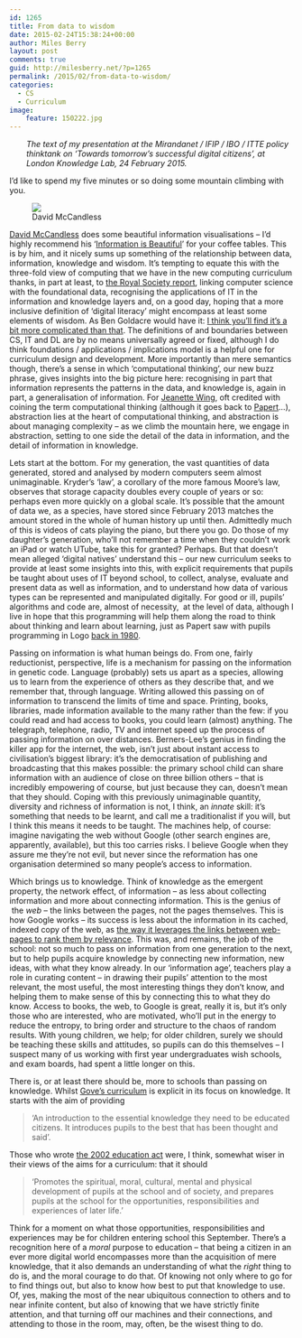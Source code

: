 ```yaml
---
id: 1265
title: From data to wisdom
date: 2015-02-24T15:38:24+00:00
author: Miles Berry
layout: post 
comments: true
guid: http://milesberry.net/?p=1265
permalink: /2015/02/from-data-to-wisdom/
categories:
  - CS
  - Curriculum
image:
    feature: 150222.jpg
---
```

<p style="padding-left: 30px;">
  <em>The text of my presentation at the Mirandanet / IFIP / IBO / ITTE policy thinktank on &#8216;Towards tomorrow&#8217;s successful digital citizens&#8217;, at London Knowledge Lab, 24 February 2015.</em>
</p>

I’d like to spend my five minutes or so doing some mountain climbing with you.

<figure>
<img src="https://i0.wp.com/farm2.staticflickr.com/1389/5159435186_2427321d2f.jpg">
<figcaption>David McCandless</figcaption>
</figure>

[David McCandless](http://www.informationisbeautiful.net/) does some beautiful information visualisations &#8211; I’d highly recommend his ‘[Information is Beautiful](http://www.amazon.co.uk/Information-Beautiful-David-McCandless/dp/0007294662)’ for your coffee tables. This is by him, and it nicely sums up something of the relationship between data, information, knowledge and wisdom. It’s tempting to equate this with the three-fold view of computing that we have in the new computing curriculum thanks, in part at least, to [the Royal Society report](https://royalsociety.org/~/media/education/computing-in-schools/2012-01-12-computing-in-schools.pdf), linking computer science with the foundational data, recognising the applications of IT in the information and knowledge layers and, on a good day, hoping that a more inclusive definition of ‘digital literacy’ might encompass at least some elements of wisdom. As Ben Goldacre would have it: [I think you’ll find it’s a bit more complicated than that](http://www.amazon.co.uk/Think-Youll-Find-More-Complicated/dp/0007462484). The definitions of and boundaries between CS, IT and DL are by no means universally agreed or fixed, although I do think foundations / applications / implications model is a helpful one for curriculum design and development. More importantly than mere semantics though, there’s a sense in which ‘computational thinking’, our new buzz phrase, gives insights into the big picture here: recognising in part that information represents the patterns in the data, and knowledge is, again in part, a generalisation of information. For [Jeanette Wing](http://www.cs.cmu.edu/~wing/publications/Wing08a.pdf), oft credited with coining the term computational thinking (although it goes back to [Papert](http://www.papert.org/articles/AnExplorationintheSpaceofMathematicsEducations.html)…), abstraction lies at the heart of computational thinking, and abstraction is about managing complexity &#8211; as we climb the mountain here, we engage in abstraction, setting to one side the detail of the data in information, and the detail of information in knowledge.

Lets start at the bottom. For my generation, the vast quantities of data generated, stored and analysed by modern computers seem almost unimaginable. Kryder’s ‘law’, a corollary of the more famous Moore’s law, observes that storage capacity doubles every couple of years or so: perhaps even more quickly on a global scale. It’s possible that the amount of data we, as a species, have stored since February 2013 matches the amount stored in the whole of human history up until then. Admittedly much of this is videos of cats playing the piano, but there you go. Do those of my daughter’s generation, who’ll not remember a time when they couldn’t work an iPad or watch UTube, take this for granted? Perhaps. But that doesn’t mean alleged ‘digital natives’ understand this &#8211; our new curriculum seeks to provide at least some insights into this, with explicit requirements that pupils be taught about uses of IT beyond school, to collect, analyse, evaluate and present data as well as information, and to understand how data of various types can be represented and manipulated digitally. For good or ill, pupils’ algorithms and code are, almost of necessity,  at the level of data, although I live in hope that this programming will help them along the road to think about thinking and learn about learning, just as Papert saw with pupils programming in Logo [back in 1980](http://www.amazon.co.uk/Mindstorms-Children-Computers-Powerful-Ideas/dp/0465046746).

Passing on information is what human beings do. From one, fairly reductionist, perspective, life is a mechanism for passing on the information in genetic code. Language (probably) sets us apart as a species, allowing us to learn from the experience of others as they describe that, and we remember that, through language. Writing allowed this passing on of information to transcend the limits of time and space. Printing, books, libraries, made information available to the many rather than the few: if you could read and had access to books, you could learn (almost) anything. The telegraph, telephone, radio, TV and internet speed up the process of passing information on over distances. Berners-Lee’s genius in finding the killer app for the internet, the web, isn’t just about instant access to civilisation’s biggest library: it’s the democratisation of publishing and broadcasting that this makes possible: the primary school child can share information with an audience of close on three billion others &#8211; that is incredibly empowering of course, but just because they can, doesn’t mean that they should. Coping with this previously unimaginable quantity, diversity and richness of information is not, I think, an _innate_ skill: it’s something that needs to be learnt, and call me a traditionalist if you will, but I think this means it needs to be taught. The machines help, of course: imagine navigating the web without Google (other search engines are, apparently, available), but this too carries risks. I believe Google when they assure me they’re not evil, but never since the reformation has one organisation determined so many people’s access to information.

Which brings us to knowledge. Think of knowledge as the emergent property, the network effect, of information &#8211; as less about collecting information and more about connecting information. This is the genius of  the _web_ &#8211; the links between the pages, not the pages themselves. This is how Google works &#8211; its success is less about the information in its cached, indexed copy of the web, as [the way it leverages the links between web-pages to rank them by relevance](http://ilpubs.stanford.edu:8090/422/1/1999-66.pdf). This was, and remains, the job of the school: not so much to pass on information from one generation to the next, but to help pupils acquire knowledge by connecting new information, new ideas, with what they know already. In our ‘information age’, teachers play a role in curating content &#8211; in drawing their pupils’ attention to the most relevant, the most useful, the most interesting things they don’t know, and helping them to make sense of this by connecting this to what they do know. Access to books, the web, to Google is great, really it is, but it’s only those who are interested, who are motivated, who’ll put in the energy to reduce the entropy, to bring order and structure to the chaos of random results. With young children, we help; for older children, surely we should be teaching these skills and attitudes, so pupils can do this themselves &#8211; I suspect many of us working with first year undergraduates wish schools, and exam boards, had spent a little longer on this.

There is, or at least there should be, more to schools than passing on knowledge. Whilst [Gove’s curriculum](https://www.gov.uk/government/publications/national-curriculum-in-england-framework-for-key-stages-1-to-4/the-national-curriculum-in-england-framework-for-key-stages-1-to-4#the-national-curriculum-in-england) is explicit in its focus on knowledge. It starts with the aim of providing

> ‘An introduction to the essential knowledge they need to be educated citizens. It introduces pupils to the best that has been thought and said’.

Those who wrote [the 2002 education act](http://www.legislation.gov.uk/ukpga/2002/32/section/78) were, I think, somewhat wiser in their views of the aims for a curriculum: that it should

> ‘Promotes the spiritual, moral, cultural, mental and physical development of pupils at the school and of society, and prepares pupils at the school for the opportunities, responsibilities and experiences of later life.’

Think for a moment on what those opportunities, responsibilities and experiences may be for children entering school this September. There’s a recognition here of a _moral_ purpose to education &#8211; that being a citizen in an ever more digital world encompasses more than the acquisition of mere knowledge, that it also demands an understanding of what the _right_ thing to do is, and the moral courage to do that. Of knowing not only where to go for to find things out, but also to know how best to put that knowledge to use. Of, yes, making the most of the near ubiquitous connection to others and to near infinite content, but also of knowing that we have strictly finite attention, and that turning off our machines and their connections, and attending to those in the room, may, often, be the wisest thing to do.
